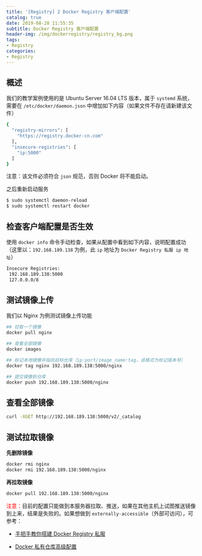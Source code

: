 ```yaml
---
title: '[Registry] 2 Docker Registry 客户端配置'
catalog: true
date: 2019-08-28 11:55:35
subtitle: Docker Registry 客户端配置
header-img: /img/dockerregistry/registry_bg.png
tags:
- Registry
categories:
- Registry
---
```


## 概述
我们的教学案例使用的是 Ubuntu Server 16.04 LTS 版本，属于 `systemd` 系统，需要在 `/etc/docker/daemon.json` 中增加如下内容（如果文件不存在请新建该文件）
```sh
{
  "registry-mirrors": [
    "https://registry.docker-cn.com"
  ],
  "insecure-registries": [
    "ip:5000"
  ]
}
```
注意：该文件必须符合 `json` 规范，否则 Docker 将不能启动。

之后重新启动服务
```sh
$ sudo systemctl daemon-reload
$ sudo systemctl restart docker
```

## 检查客户端配置是否生效
使用 `docker info` 命令手动检查，如果从配置中看到如下内容，说明配置成功（这里以：`192.168.189.138` 为例，此 `ip` 地址为 `Docker Registry 私服 ip 地址`）
```sh
Insecure Registries:
 192.168.189.138:5000
 127.0.0.0/8
```

## 测试镜像上传
我们以 Nginx 为例测试镜像上传功能
```sh
## 拉取一个镜像
docker pull nginx

## 查看全部镜像
docker images

## 标记本地镜像并指向目标仓库（ip:port/image_name:tag，该格式为标记版本号）
docker tag nginx 192.168.189.138:5000/nginx

## 提交镜像到仓库
docker push 192.168.189.138:5000/nginx
```

## 查看全部镜像
```sh
curl -XGET http://192.168.189.138:5000/v2/_catalog
```

## 测试拉取镜像
**先删除镜像**
```sh
docker rmi nginx
docker rmi 192.168.189.138:5000/nginx
```

**再拉取镜像**
```sh
docker pull 192.168.189.138:5000/nginx
```

<font color=red>注意：</font>目前的配置只能做到本服务器拉取、推送，如果在其他主机上试图推送镜像到上来，结果是失败的。如果想做到 `externally-accessible`（外部可访问），可参考：
- [手把手教你搭建 Docker Registry 私服](https://blog.csdn.net/egworkspace/article/details/80518647)

- [Docker 私有仓库高级配置](https://www.funtl.com/zh/docs-docker/Docker-%E7%A7%81%E6%9C%89%E4%BB%93%E5%BA%93%E9%AB%98%E7%BA%A7%E9%85%8D%E7%BD%AE.html)